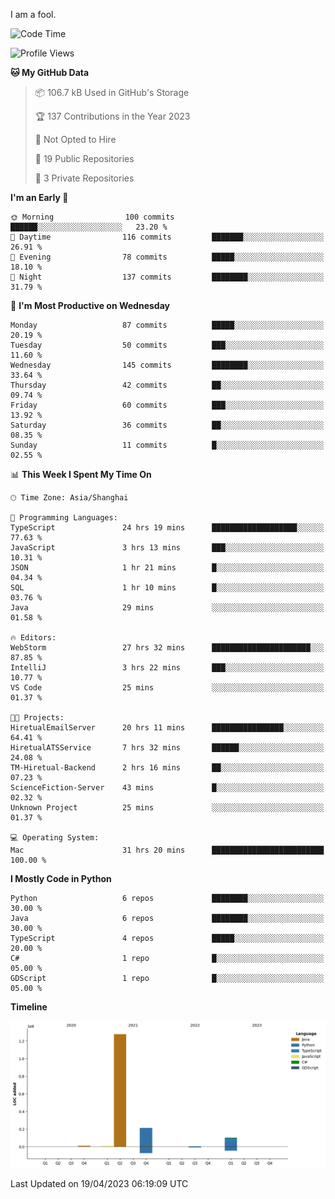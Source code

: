 I am a fool.

<!--START_SECTION:waka-->
![Code Time](http://img.shields.io/badge/Code%20Time-323%20hrs%2026%20mins-blue)

![Profile Views](http://img.shields.io/badge/Profile%20Views-7-blue)

**🐱 My GitHub Data** 

> 📦 106.7 kB Used in GitHub's Storage 
 > 
> 🏆 137 Contributions in the Year 2023
 > 
> 🚫 Not Opted to Hire
 > 
> 📜 19 Public Repositories 
 > 
> 🔑 3 Private Repositories 
 > 
**I'm an Early 🐤** 

```text
🌞 Morning                100 commits         ██████░░░░░░░░░░░░░░░░░░░   23.20 % 
🌆 Daytime                116 commits         ███████░░░░░░░░░░░░░░░░░░   26.91 % 
🌃 Evening                78 commits          █████░░░░░░░░░░░░░░░░░░░░   18.10 % 
🌙 Night                  137 commits         ████████░░░░░░░░░░░░░░░░░   31.79 % 
```
📅 **I'm Most Productive on Wednesday** 

```text
Monday                   87 commits          █████░░░░░░░░░░░░░░░░░░░░   20.19 % 
Tuesday                  50 commits          ███░░░░░░░░░░░░░░░░░░░░░░   11.60 % 
Wednesday                145 commits         ████████░░░░░░░░░░░░░░░░░   33.64 % 
Thursday                 42 commits          ██░░░░░░░░░░░░░░░░░░░░░░░   09.74 % 
Friday                   60 commits          ███░░░░░░░░░░░░░░░░░░░░░░   13.92 % 
Saturday                 36 commits          ██░░░░░░░░░░░░░░░░░░░░░░░   08.35 % 
Sunday                   11 commits          █░░░░░░░░░░░░░░░░░░░░░░░░   02.55 % 
```


📊 **This Week I Spent My Time On** 

```text
🕑︎ Time Zone: Asia/Shanghai

💬 Programming Languages: 
TypeScript               24 hrs 19 mins      ███████████████████░░░░░░   77.63 % 
JavaScript               3 hrs 13 mins       ███░░░░░░░░░░░░░░░░░░░░░░   10.31 % 
JSON                     1 hr 21 mins        █░░░░░░░░░░░░░░░░░░░░░░░░   04.34 % 
SQL                      1 hr 10 mins        █░░░░░░░░░░░░░░░░░░░░░░░░   03.76 % 
Java                     29 mins             ░░░░░░░░░░░░░░░░░░░░░░░░░   01.58 % 

🔥 Editors: 
WebStorm                 27 hrs 32 mins      ██████████████████████░░░   87.85 % 
IntelliJ                 3 hrs 22 mins       ███░░░░░░░░░░░░░░░░░░░░░░   10.77 % 
VS Code                  25 mins             ░░░░░░░░░░░░░░░░░░░░░░░░░   01.37 % 

🐱‍💻 Projects: 
HiretualEmailServer      20 hrs 11 mins      ████████████████░░░░░░░░░   64.41 % 
HiretualATSService       7 hrs 32 mins       ██████░░░░░░░░░░░░░░░░░░░   24.08 % 
TM-Hiretual-Backend      2 hrs 16 mins       ██░░░░░░░░░░░░░░░░░░░░░░░   07.23 % 
ScienceFiction-Server    43 mins             █░░░░░░░░░░░░░░░░░░░░░░░░   02.32 % 
Unknown Project          25 mins             ░░░░░░░░░░░░░░░░░░░░░░░░░   01.37 % 

💻 Operating System: 
Mac                      31 hrs 20 mins      █████████████████████████   100.00 % 
```

**I Mostly Code in Python** 

```text
Python                   6 repos             ████████░░░░░░░░░░░░░░░░░   30.00 % 
Java                     6 repos             ████████░░░░░░░░░░░░░░░░░   30.00 % 
TypeScript               4 repos             █████░░░░░░░░░░░░░░░░░░░░   20.00 % 
C#                       1 repo              █░░░░░░░░░░░░░░░░░░░░░░░░   05.00 % 
GDScript                 1 repo              █░░░░░░░░░░░░░░░░░░░░░░░░   05.00 % 
```



**Timeline**

![Lines of Code chart](https://raw.githubusercontent.com/VeejaLiu/VeejaLiu/master/assets/bar_graph.png)


 Last Updated on 19/04/2023 06:19:09 UTC
<!--END_SECTION:waka-->

